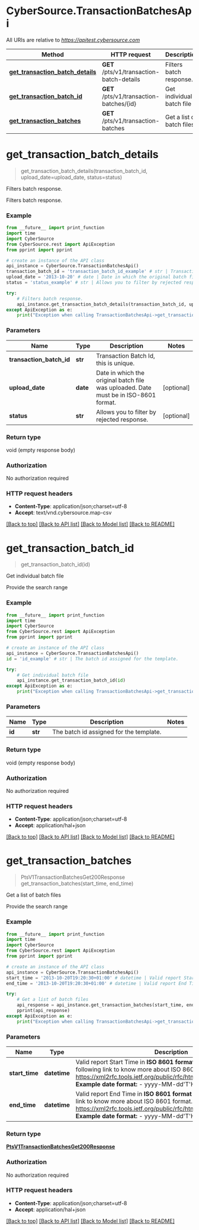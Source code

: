 # CyberSource.TransactionBatchesApi

All URIs are relative to *https://apitest.cybersource.com*

Method | HTTP request | Description
------------- | ------------- | -------------
[**get_transaction_batch_details**](TransactionBatchesApi.md#get_transaction_batch_details) | **GET** /pts/v1/transaction-batch-details | Filters batch response. 
[**get_transaction_batch_id**](TransactionBatchesApi.md#get_transaction_batch_id) | **GET** /pts/v1/transaction-batches/{id} | Get individual batch file
[**get_transaction_batches**](TransactionBatchesApi.md#get_transaction_batches) | **GET** /pts/v1/transaction-batches | Get a list of batch files


# **get_transaction_batch_details**
> get_transaction_batch_details(transaction_batch_id, upload_date=upload_date, status=status)

Filters batch response. 

Filters batch response. 

### Example 
```python
from __future__ import print_function
import time
import CyberSource
from CyberSource.rest import ApiException
from pprint import pprint

# create an instance of the API class
api_instance = CyberSource.TransactionBatchesApi()
transaction_batch_id = 'transaction_batch_id_example' # str | Transaction Batch Id, this is unique.
upload_date = '2013-10-20' # date | Date in which the original batch file was uploaded. Date must be in ISO-8601 format. (optional)
status = 'status_example' # str | Allows you to filter by rejected response.  (optional)

try: 
    # Filters batch response. 
    api_instance.get_transaction_batch_details(transaction_batch_id, upload_date=upload_date, status=status)
except ApiException as e:
    print("Exception when calling TransactionBatchesApi->get_transaction_batch_details: %s\n" % e)
```

### Parameters

Name | Type | Description  | Notes
------------- | ------------- | ------------- | -------------
 **transaction_batch_id** | **str**| Transaction Batch Id, this is unique. | 
 **upload_date** | **date**| Date in which the original batch file was uploaded. Date must be in ISO-8601 format. | [optional] 
 **status** | **str**| Allows you to filter by rejected response.  | [optional] 

### Return type

void (empty response body)

### Authorization

No authorization required

### HTTP request headers

 - **Content-Type**: application/json;charset=utf-8
 - **Accept**: text/vnd.cybersource.map-csv

[[Back to top]](#) [[Back to API list]](../README.md#documentation-for-api-endpoints) [[Back to Model list]](../README.md#documentation-for-models) [[Back to README]](../README.md)

# **get_transaction_batch_id**
> get_transaction_batch_id(id)

Get individual batch file

Provide the search range

### Example 
```python
from __future__ import print_function
import time
import CyberSource
from CyberSource.rest import ApiException
from pprint import pprint

# create an instance of the API class
api_instance = CyberSource.TransactionBatchesApi()
id = 'id_example' # str | The batch id assigned for the template.

try: 
    # Get individual batch file
    api_instance.get_transaction_batch_id(id)
except ApiException as e:
    print("Exception when calling TransactionBatchesApi->get_transaction_batch_id: %s\n" % e)
```

### Parameters

Name | Type | Description  | Notes
------------- | ------------- | ------------- | -------------
 **id** | **str**| The batch id assigned for the template. | 

### Return type

void (empty response body)

### Authorization

No authorization required

### HTTP request headers

 - **Content-Type**: application/json;charset=utf-8
 - **Accept**: application/hal+json

[[Back to top]](#) [[Back to API list]](../README.md#documentation-for-api-endpoints) [[Back to Model list]](../README.md#documentation-for-models) [[Back to README]](../README.md)

# **get_transaction_batches**
> PtsV1TransactionBatchesGet200Response get_transaction_batches(start_time, end_time)

Get a list of batch files

Provide the search range

### Example 
```python
from __future__ import print_function
import time
import CyberSource
from CyberSource.rest import ApiException
from pprint import pprint

# create an instance of the API class
api_instance = CyberSource.TransactionBatchesApi()
start_time = '2013-10-20T19:20:30+01:00' # datetime | Valid report Start Time in **ISO 8601 format** Please refer the following link to know more about ISO 8601 format. - https://xml2rfc.tools.ietf.org/public/rfc/html/rfc3339.html#anchor14   **Example date format:**   - yyyy-MM-dd'T'HH:mm:ss.SSSZZ 
end_time = '2013-10-20T19:20:30+01:00' # datetime | Valid report End Time in **ISO 8601 format** Please refer the following link to know more about ISO 8601 format. - https://xml2rfc.tools.ietf.org/public/rfc/html/rfc3339.html#anchor14   **Example date format:**   - yyyy-MM-dd'T'HH:mm:ss.SSSZZ 

try: 
    # Get a list of batch files
    api_response = api_instance.get_transaction_batches(start_time, end_time)
    pprint(api_response)
except ApiException as e:
    print("Exception when calling TransactionBatchesApi->get_transaction_batches: %s\n" % e)
```

### Parameters

Name | Type | Description  | Notes
------------- | ------------- | ------------- | -------------
 **start_time** | **datetime**| Valid report Start Time in **ISO 8601 format** Please refer the following link to know more about ISO 8601 format. - https://xml2rfc.tools.ietf.org/public/rfc/html/rfc3339.html#anchor14   **Example date format:**   - yyyy-MM-dd&#39;T&#39;HH:mm:ss.SSSZZ  | 
 **end_time** | **datetime**| Valid report End Time in **ISO 8601 format** Please refer the following link to know more about ISO 8601 format. - https://xml2rfc.tools.ietf.org/public/rfc/html/rfc3339.html#anchor14   **Example date format:**   - yyyy-MM-dd&#39;T&#39;HH:mm:ss.SSSZZ  | 

### Return type

[**PtsV1TransactionBatchesGet200Response**](PtsV1TransactionBatchesGet200Response.md)

### Authorization

No authorization required

### HTTP request headers

 - **Content-Type**: application/json;charset=utf-8
 - **Accept**: application/hal+json

[[Back to top]](#) [[Back to API list]](../README.md#documentation-for-api-endpoints) [[Back to Model list]](../README.md#documentation-for-models) [[Back to README]](../README.md)

